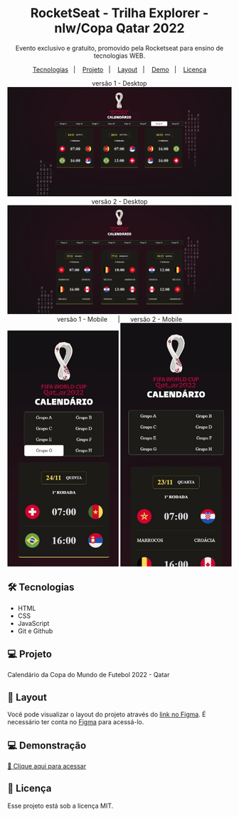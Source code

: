 <h1 align="center"> RocketSeat - Trilha Explorer - nlw/Copa Qatar 2022 </h1>

<p align="center">
Evento exclusivo e gratuito, promovido pela Rocketseat para ensino de tecnologias WEB.
</p>

<p align="center">
  <a href="#-tecnologias">Tecnologias</a>&nbsp;&nbsp;&nbsp;|&nbsp;&nbsp;&nbsp;
  <a href="#-projeto">Projeto</a>&nbsp;&nbsp;&nbsp;|&nbsp;&nbsp;&nbsp;
  <a href="#-layout">Layout</a>&nbsp;&nbsp;&nbsp;|&nbsp;&nbsp;&nbsp;
  <a href="#-demonstração">Demo</a>&nbsp;&nbsp;&nbsp;|&nbsp;&nbsp;&nbsp;
  <a href="#memo-licença">Licença</a>
</p>

<p align="center">
 versão 1 - Desktop <br />
  <img src = "https://github.com/patyfil/NLW-CopaQatar-Trilha-Explorer-Rocketseat/blob/main/assets/preview%20desktop.jpg" width="650" alt="template pc">  
    <br />
 versão 2 - Desktop <br />
  <img src = "https://github.com/patyfil/NLW-CopaQatar-Trilha-Explorer-Rocketseat/blob/main/assets/preview%20desktop%20vers2.jpg" width="650" alt="template pc">  
    <br />    
 versão 1 - Mobile&nbsp;&nbsp;&nbsp;&nbsp;&nbsp;&nbsp;|&nbsp;&nbsp;&nbsp;&nbsp;&nbsp;&nbsp;versão 2 - Mobile <br />  
  <img src = "https://github.com/patyfil/NLW-CopaQatar-Trilha-Explorer-Rocketseat/blob/main/assets/preview%20mobile.jpg" width="250" alt="template mobile">
  <img src = "https://github.com/patyfil/NLW-CopaQatar-Trilha-Explorer-Rocketseat/blob/main/assets/preview%20mobile%20vers2.jpg" width="250" alt="template mobile"> 
</p>




## 🛠 Tecnologias

- HTML
- CSS
- JavaScript
- Git e Github

## 💻 Projeto

Calendário da Copa do Mundo de Futebol 2022 - Qatar

## 🔖 Layout

Você pode visualizar o layout do projeto através do [link no Figma](https://www.figma.com/community/file/1169028052212317700). É necessário ter conta no [Figma](https://figma.com) para acessá-lo.

## 💻 Demonstração

[🔗 Clique aqui para acessar](https://nlw-copa-qatar-trilha-explorer-rocketseat.vercel.app/)

## :memo: Licença

Esse projeto está sob a licença MIT.



